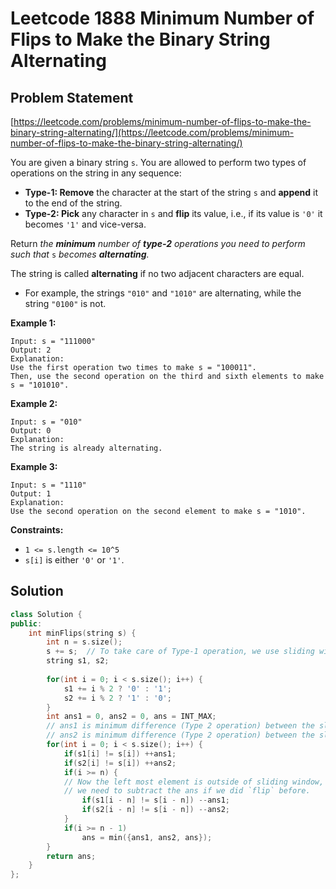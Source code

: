 # Leetcode 1888 Minimum Number of Flips to Make the Binary String Alternating

## Problem Statement

[https://leetcode.com/problems/minimum-number-of-flips-to-make-the-binary-string-alternating/](https://leetcode.com/problems/minimum-number-of-flips-to-make-the-binary-string-alternating/)

You are given a binary string `s`. You are allowed to perform two types of operations on the string in any sequence:

* **Type-1: Remove** the character at the start of the string `s` and **append** it to the end of the string.
* **Type-2: Pick** any character in `s` and **flip** its value, i.e., if its value is `'0'` it becomes `'1'` and vice-versa.

Return _the **minimum** number of **type-2** operations you need to perform_ _such that_ `s` _becomes **alternating**._

The string is called **alternating** if no two adjacent characters are equal.

* For example, the strings `"010"` and `"1010"` are alternating, while the string `"0100"` is not.

**Example 1:**

```text
Input: s = "111000"
Output: 2
Explanation: 
Use the first operation two times to make s = "100011".
Then, use the second operation on the third and sixth elements to make s = "101010".
```

**Example 2:**

```text
Input: s = "010"
Output: 0
Explanation: 
The string is already alternating.
```

**Example 3:**

```text
Input: s = "1110"
Output: 1
Explanation: 
Use the second operation on the second element to make s = "1010".
```

**Constraints:**

* `1 <= s.length <= 10^5`
* `s[i]` is either `'0'` or `'1'`.

## Solution

```cpp
class Solution {
public:
    int minFlips(string s) {
        int n = s.size();
        s += s;  // To take care of Type-1 operation, we use sliding window.
        string s1, s2;
        
        for(int i = 0; i < s.size(); i++) {
            s1 += i % 2 ? '0' : '1';
            s2 += i % 2 ? '1' : '0';
        }
        int ans1 = 0, ans2 = 0, ans = INT_MAX;
        // ans1 is minimum difference (Type 2 operation) between the sliding window and s1
        // ans2 is minimum difference (Type 2 operation) between the sliding window and s2
        for(int i = 0; i < s.size(); i++) {
            if(s1[i] != s[i]) ++ans1;
            if(s2[i] != s[i]) ++ans2;
            if(i >= n) { 
            // Now the left most element is outside of sliding window, 
            // we need to subtract the ans if we did `flip` before.
                if(s1[i - n] != s[i - n]) --ans1;
                if(s2[i - n] != s[i - n]) --ans2;
            }
            if(i >= n - 1)
                ans = min({ans1, ans2, ans});
        }
        return ans;
    }
};
```

